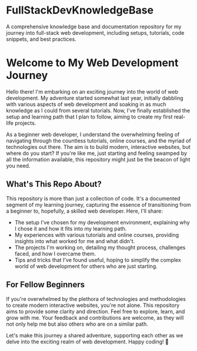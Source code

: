 # FullStackDevKnowledgeBase
A comprehensive knowledge base and documentation repository for my journey into full-stack web development, including setups, tutorials, code snippets, and best practices.

# Welcome to My Web Development Journey

Hello there! I'm embarking on an exciting journey into the world of web development. My adventure started somewhat last year, initially dabbling with various aspects of web development and soaking in as much knowledge as I could from several tutorials. Now, I've finally established the setup and learning path that I plan to follow, aiming to create my first real-life projects.

As a beginner web developer, I understand the overwhelming feeling of navigating through the countless tutorials, online courses, and the myriad of technologies out there. The aim is to build modern, interactive websites, but where do you start? If you're like me, just starting and feeling swamped by all the information available, this repository might just be the beacon of light you need.

## What's This Repo About?

This repository is more than just a collection of code. It's a documented segment of my learning journey, capturing the essence of transitioning from a beginner to, hopefully, a skilled web developer. Here, I'll share:

- The setup I've chosen for my development environment, explaining why I chose it and how it fits into my learning path.
- My experiences with various tutorials and online courses, providing insights into what worked for me and what didn't.
- The projects I'm working on, detailing my thought process, challenges faced, and how I overcame them.
- Tips and tricks that I've found useful, hoping to simplify the complex world of web development for others who are just starting.

## For Fellow Beginners

If you're overwhelmed by the plethora of technologies and methodologies to create modern interactive websites, you're not alone. This repository aims to provide some clarity and direction. Feel free to explore, learn, and grow with me. Your feedback and contributions are welcome, as they will not only help me but also others who are on a similar path.

Let's make this journey a shared adventure, supporting each other as we delve into the exciting realm of web development. Happy coding! 🚀

